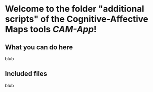 Welcome to the folder "additional scripts" of the Cognitive-Affective Maps tools *CAM-App*!
======================================================

## What you can do here

blub


## Included files

blub

